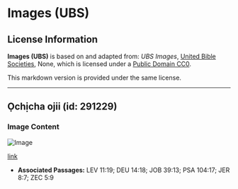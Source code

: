 # Images (UBS)

## License Information

**Images (UBS)** is based on and adapted from: _UBS Images_, [United Bible Societies](https://unitedbiblesocieties.org/), None, which is licensed under a [Public Domain CC0](https://creativecommons.org/public-domain/cc0/).

This markdown version is provided under the same license.



--------------------------------

## Ọchịcha ojii (id: 291229)

### Image Content

![Image](https://cdn.aquifer.bible/aquifer-content/resources/Media/WEB-0077_black_stork.jpg)

[link](https://cdn.aquifer.bible/aquifer-content/resources/Media/WEB-0077_black_stork.jpg)

* **Associated Passages:** LEV 11:19; DEU 14:18; JOB 39:13; PSA 104:17; JER 8:7; ZEC 5:9

